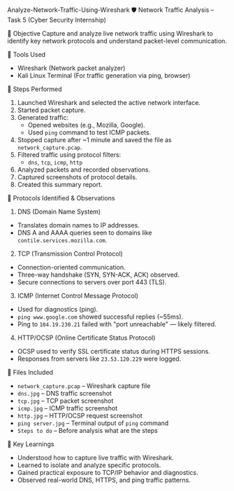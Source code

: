  Analyze-Network-Traffic-Using-Wireshark
 🛡️ Network Traffic Analysis – Task 5 (Cyber Security Internship)

 🎯 Objective
Capture and analyze live network traffic using Wireshark to identify key network protocols and understand packet-level communication.



 🧰 Tools Used
- Wireshark (Network packet analyzer)
- Kali Linux Terminal (For traffic generation via ping, browser)



 🔄 Steps Performed

1. Launched Wireshark and selected the active network interface.
2. Started packet capture.
3. Generated traffic:
   - Opened websites (e.g., Mozilla, Google).
   - Used `ping` command to test ICMP packets.
4. Stopped capture after ~1 minute and saved the file as `network_capture.pcap`.
5. Filtered traffic using protocol filters:
   - `dns`, `tcp`, `icmp`, `http`
6. Analyzed packets and recorded observations.
7. Captured screenshots of protocol details.
8. Created this summary report.



 📡 Protocols Identified & Observations

 1. DNS (Domain Name System)
- Translates domain names to IP addresses.
- DNS A and AAAA queries seen to domains like `contile.services.mozilla.com`.

 2. TCP (Transmission Control Protocol)
- Connection-oriented communication.
- Three-way handshake (SYN, SYN-ACK, ACK) observed.
- Secure connections to servers over port 443 (TLS).

 3. ICMP (Internet Control Message Protocol)
- Used for diagnostics (ping).
- `ping www.google.com` showed successful replies (~55ms).
- Ping to `104.19.230.21` failed with "port unreachable" — likely filtered.

 4. HTTP/OCSP (Online Certificate Status Protocol)
- OCSP used to verify SSL certificate status during HTTPS sessions.
- Responses from servers like `23.53.120.229` were logged.



 📁 Files Included
- `network_capture.pcap` – Wireshark capture file
- `dns.jpg` – DNS traffic screenshot
- `tcp.jpg` – TCP packet screenshot
- `icmp.jpg` – ICMP traffic screenshot
- `http.jpg` – HTTP/OCSP request screenshot
- `ping server.jpg` – Terminal output of `ping` command
- `Steps to do` – Before analysis what are the steps



 📘 Key Learnings
- Understood how to capture live traffic with Wireshark.
- Learned to isolate and analyze specific protocols.
- Gained practical exposure to TCP/IP behavior and diagnostics.
- Observed real-world DNS, HTTPS, and ping traffic patterns.

